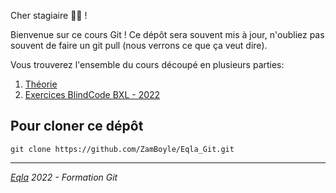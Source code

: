 Cher stagiaire 👨‍🎓 !

Bienvenue sur ce cours Git ! Ce dépôt sera souvent mis à jour, n'oubliez pas souvent de faire un git pull (nous verrons ce que ça veut dire).

Vous trouverez l'ensemble du cours découpé en plusieurs parties:

1. [Théorie](Theo/1.%20Git.md)
2. [Exercices BlindCode BXL - 2022](Exercices/Blindcode%20BXL%20-%202022/README.md)

## Pour cloner ce dépôt
```Shell
git clone https://github.com/ZamBoyle/Eqla_Git.git
```
***
_[Eqla](http://www.eqla.be) 2022 - Formation Git_
